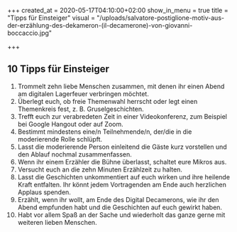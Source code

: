 +++
created_at = 2020-05-17T04:10:00+02:00
show_in_menu = true
title = "Tipps für Einsteiger"
visual = "/uploads/salvatore-postiglione-motiv-aus-der-erzählung-des-dekameron-(il-decamerone)-von-giovanni-boccaccio.jpg"

+++
## 10 Tipps für Einsteiger
 1. Trommelt zehn liebe Menschen zusammen, mit denen ihr einen Abend am digitalen Lagerfeuer verbringen möchtet.
 2. Überlegt euch, ob freie Themenwahl herrscht oder legt einen Themenkreis fest, z. B. Gruselgeschichten.
 3. Trefft euch zur verabredeten Zeit in einer Videokonferenz, zum Beispiel bei Google Hangout oder auf Zoom.
 4. Bestimmt mindestens eine/n Teilnehmende/n, der/die in die moderierende Rolle schlüpft.
 5. Lasst die moderierende Person einleitend die Gäste kurz vorstellen und den Ablauf nochmal zusammenfassen.
 6. Wenn ihr einem Erzähler die Bühne überlasst, schaltet eure Mikros aus.
 7. Versucht euch an die zehn Minuten Erzählzeit zu halten.
 8. Lasst die Geschichten unkommentiert auf euch wirken und ihre heilende Kraft entfalten. Ihr könnt jedem Vortragenden am Ende auch herzlichen Applaus spenden.
 9. Erzählt, wenn ihr wollt, am Ende des Digital Decamerons, wie ihr den Abend empfunden habt und die Geschichten auf euch gewirkt haben.
10. Habt vor allem Spaß an der Sache und wiederholt das ganze gerne mit weiteren lieben Menschen.
